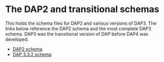 # The DAP2 and transitional schemas

This holds the schema files for DAP2 and various versions of DAP3. The links below 
reference the DAP2 schema and the most complete DAP3 schema. DAP3 was the transitional
version of DAP before DAP4 was developed.

* [DAP2 schema](dap2.xsd)
* [DAP 3.3.2 schema](dap3.3.2.xsd)
